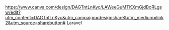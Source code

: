https://www.canva.com/design/DAGTntLnKyc/LAWeeGuMTKXmGjdBoRLgsw/edit?utm_content=DAGTntLnKyc&utm_campaign=designshare&utm_medium=link2&utm_source=sharebutton# Laravel
